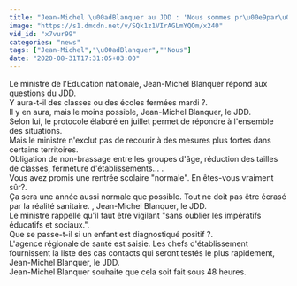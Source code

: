 ```yaml
---
title: "Jean-Michel \u00adBlanquer au JDD : 'Nous sommes pr\u00e9par\u00e9s \u00e0 tout'"
image: "https://s1.dmcdn.net/v/SQk1z1VIrAGLmYQOm/x240"
vid_id: "x7vur99"
categories: "news"
tags: ["Jean-Michel","\u00adBlanquer","'Nous"]
date: "2020-08-31T17:31:05+03:00"
---
```

Le ministre de l'Education nationale, Jean-Michel Blanquer répond aux questions du JDD.  <br>Y aura-t-il des classes ou des écoles fermées mardi ?.  <br>Il y en aura, mais le moins possible, Jean-Michel Blanquer, le JDD.  <br>Selon lui, le protocole élaboré en juillet permet de répondre à l'ensemble des situations.  <br>Mais le ministre n'exclut pas de recourir à des mesures plus fortes dans certains territoires.  <br>Obligation de non-brassage entre les groupes d'âge, réduction des tailles de classes, fermeture d'établissements… .  <br>Vous avez promis une rentrée scolaire &quot;normale&quot;. En êtes-vous vraiment sûr?.  <br>Ça sera une année aussi normale que possible. Tout ne doit pas être écrasé par la réalité sanitaire. , Jean-Michel Blanquer, le JDD.  <br>Le ministre rappelle qu'il faut être vigilant &quot;sans oublier les impératifs éducatifs et sociaux.&quot;.  <br>Que se passe-t-il si un enfant est diagnostiqué positif ?.  <br>L'agence régionale de santé est saisie. Les chefs d'établissement fournissent la liste des cas contacts qui seront testés le plus rapidement, Jean-Michel Blanquer, le JDD.  <br>Jean-Michel Blanquer souhaite que cela soit fait sous 48 heures.

